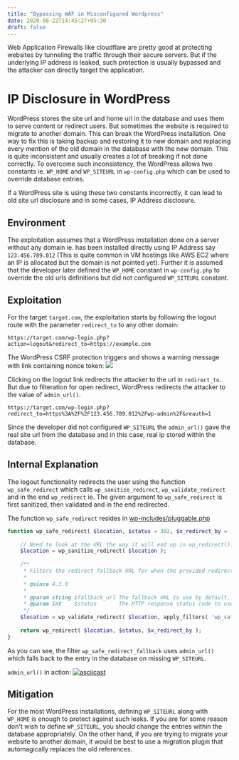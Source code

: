 ```yaml
---
title: "Bypassing WAF in Misconfigured Wordpress"
date: 2020-06-22T14:45:27+05:30
draft: false
---
```


Web Application Firewalls like cloudflare are pretty good at protecting websites by tunneling the traffic through their secure servers. But if the underlying IP address is leaked, such protection is usually bypassed and the attacker can directly target the application.

# IP Disclosure in WordPress
WordPress stores the site url and home url in the database and uses them to serve content or redirect users. But sometimes the website is required to migrate to another domain. This can break the WordPress installation. One way to fix this is taking backup and restoring it to new domain and replacing every mention of the old domain in the database with the new domain. This is quite inconsistent and usually creates a lot of breaking if not done correctly. To overcome such inconsistency, the WordPress allows two constants ie. ```WP_HOME``` and ```WP_SITEURL``` in ```wp-config.php``` which can be used to override database entries.

If a WordPress site is using these two constants incorrectly, it can lead to old site url disclosure and in some cases, IP Address disclosure. 

## Environment
The exploitation assumes that a WordPress installation done on a server without any domain ie. has been installed directly using IP Address say ```123.456.789.012``` (This is quite common in VM hostings like AWS EC2 where an IP is allocated but the domain is not pointed yet). Further it is assumed that the developer later defined the ```WP_HOME``` constant in ```wp-config.php``` to override the old urls definitions but did not configured ```WP_SITEURL``` constant.

## Exploitation
For the target ```target.com```, the exploitation starts by following the logout route with the parameter ```redirect_to``` to any other domain:
```
https://target.com/wp-login.php?action=logout&redirect_to=https://example.com
```

The WordPress CSRF protection triggers and shows a warning message with link containing nonce token:
![](/images/22-06-2020/logout.png) 

Clicking on the logout link redirects the attacker to the url in ```redirect_to```. But due to filteration for open redirect, WordPress redirects the attacker to the value of ```admin_url()```.

```
https://target.com/wp-login.php?redirect_to=https%3A%2F%2F123.456.789.012%2Fwp-admin%2F&reauth=1
```

Since the developer did not configured ```WP_SITEURL``` the ```admin_url()``` gave the real site url from the database and in this case, real ip stored within the database.

## Internal Explanation
The logout functionality redirects the user using the function ```wp_safe_redirect``` which calls ```wp_sanitize_redirect```, ```wp_validate_redirect``` and in the end ```wp_redirect``` ie. The given argument to ```wp_safe_redirect``` is first sanitized, then validated and in the end redirected.

The function ```wp_safe_redirect``` resides in [wp-includes/pluggable.php](https://developer.wordpress.org/reference/functions/wp_safe_redirect/#source)

```php
function wp_safe_redirect( $location, $status = 302, $x_redirect_by = 'WordPress' ) {
 
    // Need to look at the URL the way it will end up in wp_redirect().
    $location = wp_sanitize_redirect( $location );
 
    /**
     * Filters the redirect fallback URL for when the provided redirect is not safe (local).
     *
     * @since 4.3.0
     *
     * @param string $fallback_url The fallback URL to use by default.
     * @param int    $status       The HTTP response status code to use.
     */
    $location = wp_validate_redirect( $location, apply_filters( 'wp_safe_redirect_fallback', admin_url(), $status ) );
 
    return wp_redirect( $location, $status, $x_redirect_by );
}
```

As you can see, the filter ```wp_safe_redirect_fallback``` uses ```admin_url()``` which falls back to the entry in the database on missing ```WP_SITEURL```.

```admin_url()``` in action:
[![asciicast](https://asciinema.org/a/aHbtzpnHZpXgRt6OexCFfsCqU.svg)](https://asciinema.org/a/aHbtzpnHZpXgRt6OexCFfsCqU)


## Mitigation
For the most WordPress installations, defining ```WP_SITEURL``` along with ```WP_HOME``` is enough to protect against such leaks. If you are for some reason don't wish to define ```WP_SITEURL```, you should change the entries within the database appropriately. On the other hand, if you are trying to migrate your website to another domain, it would be best to use a migration plugin that automagically replaces the old references.
